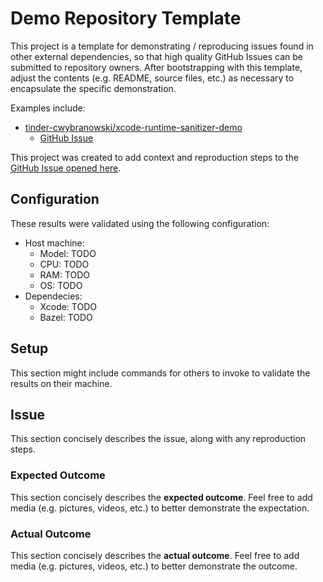 # Demo Repository Template

This project is a template for demonstrating / reproducing issues found in other external dependencies, so that high quality GitHub Issues can be submitted to repository owners. After bootstrapping with this template, adjust the contents (e.g. README, source files, etc.) as necessary to encapsulate the specific demonstration.

Examples include:
- [tinder-cwybranowski/xcode-runtime-sanitizer-demo](https://github.com/tinder-cwybranowski/xcode-runtime-sanitizer-demo)
    - [GitHub Issue](https://github.com/buildbuddy-io/rules_xcodeproj/issues/1613)

This project was created to add context and reproduction steps to the [GitHub Issue opened here](TODO).

## Configuration

These results were validated using the following configuration:

- Host machine:
    - Model: TODO
    - CPU: TODO
    - RAM: TODO
    - OS: TODO
- Dependecies:
    - Xcode: TODO
    - Bazel: TODO

## Setup

This section might include commands for others to invoke to validate the results on their machine.

## Issue

This section concisely describes the issue, along with any reproduction steps.

### Expected Outcome

This section concisely describes the **expected outcome**. Feel free to add media (e.g. pictures, videos, etc.) to better demonstrate the expectation.

### Actual Outcome

This section concisely describes the **actual outcome**. Feel free to add media (e.g. pictures, videos, etc.) to better demonstrate the outcome.
